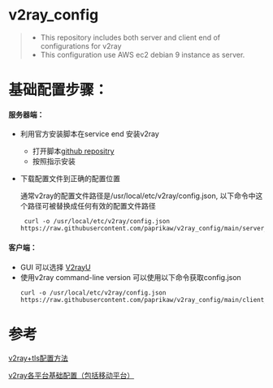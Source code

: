 # v2ray_config

> * This repository includes both server and client end of configurations for v2ray
> * This configuration use AWS ec2 debian 9 instance as server.
# 基础配置步骤：

#### 服务器端：
* 利用官方安装脚本在service end 安装v2ray
  * 打开脚本[github repositry](https://github.com/v2fly/fhs-install-v2ray)
  * 按照指示安装
* 下载配置文件到正确的配置位置
    
    通常v2ray的配置文件路径是/usr/local/etc/v2ray/config.json, 以下命令中这个路径可被替换成任何有效的配置文件路径

    ```
     curl -o /usr/local/etc/v2ray/config.json https://raw.githubusercontent.com/paprikaw/v2ray_config/main/server_end/config.json 
     ```
    
#### 客户端：
* GUI 可以选择 [V2rayU](https://github.com/yanue/V2rayU/releases)
* 使用v2ray command-line version 可以使用以下命令获取config.json
  ```
  curl -o /usr/local/etc/v2ray/config.json https://raw.githubusercontent.com/paprikaw/v2ray_config/main/client_end/config.json
  ```
# 参考
[v2ray+tls配置方法](https://github.com/bannedbook/fanqiang/blob/master/v2ss/%E8%87%AA%E5%BB%BAV2Ray%2BTLS%E7%BF%BB%E5%A2%99%E9%85%8D%E7%BD%AE%E6%96%B9%E6%B3%95.md)

[v2ray各平台基础配置（包括移动平台）](https://book.v2rayx.org/index.html)

